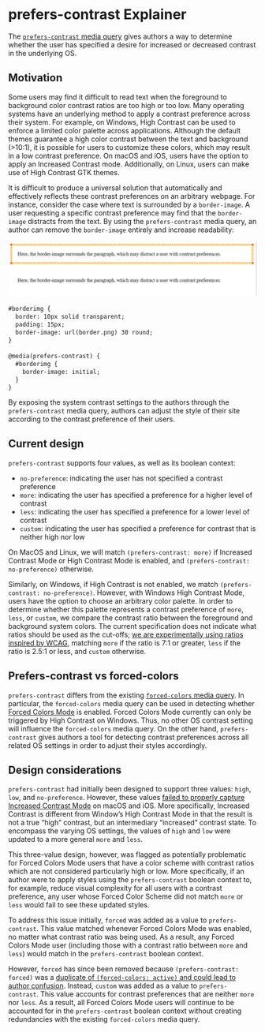 # prefers-contrast Explainer 

The [`prefers-contrast` media query](https://drafts.csswg.org/mediaqueries-5/#prefers-contrast) gives authors a way to determine whether the user has specified a desire for increased or decreased contrast in the underlying OS. 

## Motivation 

Some users may find it difficult to read text when the foreground to background color contrast ratios are too high or too low. Many operating systems have an underlying method to apply a contrast preference across their system. For example, on Windows, High Contrast can be used to enforce a limited color palette across applications. Although the default themes guarantee a high color contrast between the text and background (>10:1), it is possible for users to customize these colors, which may result in a low contrast preference. On macOS and iOS, users have the option to apply an Increased Contrast mode. Additionally, on Linux, users can make use of High Contrast GTK themes. 

It is difficult to produce a universal solution that automatically and effectively reflects these contrast preferences on an arbitrary webpage. For instance, consider the case where text is surrounded by a `border-image`. A user requesting a specific contrast preference may find that the `border-image` distracts from the text. By using the `prefers-contrast` media query, an author can remove the `border-image` entirely and increase readability:

<img width="593" alt="prefers-contrast-example" src="prefers-contrast-example.png">
 
```
#borderimg {  
  border: 10px solid transparent; 
  padding: 15px; 
  border-image: url(border.png) 30 round; 
} 

@media(prefers-contrast) { 
  #borderimg { 
    border-image: initial; 
  } 
} 
```

By exposing the system contrast settings to the authors through the `prefers-contrast` media query, authors can adjust the style of their site according to the contrast preference of their users.  

## Current design 

`prefers-contrast` supports four values, as well as its boolean context: 
  - `no-preference`: indicating the user has not specified a contrast preference 
  - `more`: indicating the user has specified a preference for a higher level of contrast 
  - `less`: indicating the user has specified a preference for a lower level of contrast 
  - `custom`: indicating the user has specified a preference for contrast that is neither high nor low 

On MacOS and Linux, we will match `(prefers-contrast: more)` if Increased Contrast Mode or High Contrast Mode is enabled, and `(prefers-contrast: no-preference)` otherwise. 

Similarly, on Windows, if High Contrast is not enabled, we match `(prefers-contrast: no-preference)`. However, with Windows High Contrast Mode, users have the option to choose an arbitrary color palette. In order to determine whether this palette represents a contrast preference of `more`, `less`, or `custom`, we compare the contrast ratio between the foreground and background system colors. The current specification does not indicate what ratios should be used as the cut-offs; [we are experimentally using ratios inspired by WCAG](https://www.w3.org/WAI/WCAG21/Understanding/contrast-enhanced), matching `more` if the ratio is 7:1 or greater, `less` if the ratio is 2.5:1 or less, and `custom` otherwise. 

## Prefers-contrast vs forced-colors 

`prefers-contrast` differs from the existing [`forced-colors` media query](https://drafts.csswg.org/mediaqueries-5/#descdef-media-forced-colors). In particular, the `forced-colors` media query can be used in detecting whether [Forced Colors Mode](https://www.w3.org/TR/css-color-adjust-1/#forced) is enabled. Forced Colors Mode currently can only be triggered by High Contrast on Windows. Thus, no other OS contrast setting will influence the `forced-colors` media query. On the other hand, `prefers-contrast` gives authors a tool for detecting contrast preferences across all related OS settings in order to adjust their styles accordingly. 

## Design considerations 

`prefers-contrast` had initially been designed to support three values: `high`, `low`, and `no-preference`. However, these values [failed to properly capture Increased Contrast Mode](https://github.com/w3c/csswg-drafts/issues/2943) on macOS and iOS. More specifically, Increased Contrast is different from Window’s High Contrast Mode in that the result is not a true “high” contrast, but an intermediary “increased” contrast state. To encompass the varying OS settings, the values of `high` and `low` were updated to a more general `more` and `less`. 

This three-value design, however, was flagged as potentially problematic for Forced Colors Mode users that have a color scheme with contrast ratios which are not considered particularly high or low. More specifically, if an author were to apply styles using the `prefers-contrast` boolean context to, for example, reduce visual complexity for all users with a contrast preference, any user whose Forced Color Scheme did not match `more` or `less` would fail to see these updated styles. 

To address this issue initially, `forced` was added as a value to `prefers-contrast`. This value matched whenever Forced Colors Mode was enabled, no matter what contrast ratio was being used. As a result, any Forced Colors Mode user (including those with a contrast ratio between `more` and `less`) would match in the `prefers-contrast` boolean context.  

However, `forced` has since been removed because `(prefers-contrast: forced)` was a [duplicate of  `(forced-colors: active)` and could lead to author confusion](https://github.com/w3c/csswg-drafts/issues/5433). Instead, `custom` was added as a value to `prefers-contrast`. This value accounts for contrast preferences that are neither `more` nor `less`. As a result, all Forced Colors Mode users will continue to be accounted for in the `prefers-contrast` boolean context without creating redundancies with the existing `forced-colors` media query. 
